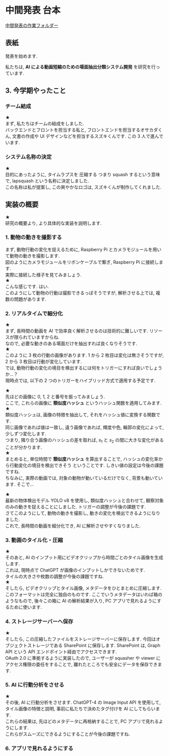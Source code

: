# 中間発表 台本

[中間発表の作業フォルダー](https://tiny.cc/lapsq-sh/docs/1_midterm)

## 表紙

発表を始めます.

私たちは, **AI による動画短縮のための場面抽出分類システム開発** を研究を行っています.

## 3. 今学期やったこと

### チーム結成

★  
まず, 私たちはチームの結成をしました.  
バックエンドとフロントを担当する私と, フロントエンドを担当するオサカダくん, 文書の作成や UI デザインなどを担当するスズキくんです. この 3 人で進んでいます.

### システム名称の決定

★  
目的にあったように, タイムラプスを 圧縮する つまり squash するという意味で, lapsquash という名称に決定しました.  
この名称は私が提案し, この爽やかなロゴは, スズキくんが制作してくれました.

## 実装の概要

★  
研究の概要より, より具体的な実装を説明します.

### 1. 動物の動きを撮影する

まず, 動物行動の変化を捉えるために, Raspberry Pi とカメラモジュールを用いて動物の動きを撮影します.  
図のようにカメラモジュールをリボンケーブルで繋ぎ, Raspberry Pi に接続します.  
実際に接続した様子を見てみましょう.  
★  
こんな感じです. はい.  
このようにして動物の行動は撮影できるっぽそうですが, 解析させる上では, 複数の問題があります.

### 2. リアルタイムで細分化

★  
まず, 長時間の動画を AI で効率良く解析させるのは技術的に難しいです. リソースが限られていますからね.  
なので, 必要な動きのある場面だけを抽出すれば良くなりそうです.  
★  
このように 3 枚の行動の画像があります. 1 から 2 枚目は変化は無さそうですが, 2 から 3 枚目は行動が変化しています.  
では, 動物行動の変化の境目を検出するには何をトリガーにすれば良いでしょうか…？  
現時点では, 以下の 2 つのトリガーをハイブリッド方式で適用する予定です.

★  
先ほどの画像に 0, 1, 2 と番号を振ってみましょう.  
ここで, これらの画像に **類似度ハッシュ** というハッシュ関数を適用してみます.  
★  
類似度ハッシュは, 画像の特徴を抽出して, それをハッシュ値に変換する関数です.  
同じ画像であれば値は一致し, 違う画像であれば, 輝度や色, 輪郭の変化によって, 少しずつ変化します.  
つまり, 隣り合う画像のハッシュの差を取れば, $s_1$ と $s_2$ の間に大きな変化があることが分かります.  
★  
まとめると, 単位時間で **類似度ハッシュ** を算出することで, ハッシュの変化率から行動変化の境目を検出できそう ということです. しきい値の設定は今後の課題ですね.  
ちなみに, 実際の動画では, 対象の動物が動いているだけでなく, 背景も動いています. そこで…

★  
最新の物体検出モデル YOLO v8 を使用し, 類似度ハッシュと合わせて, 観察対象のみの動きを捉えることにしました. トリガーの調整が今後の課題です.  
さてこのようにして, 動物の動きを撮影し, 動きの変化を検出できるようになりました.  
これで, 長時間の動画を細分化でき, AI に解析させやすくなりました.

### 3. 動画のタイル化・圧縮

★  
そのあと, AI のインプット用にビデオクリップから時間ごとのタイル画像を生成します.  
これは, 現時点で ChatGPT が画像のインプットしかできないためです.  
タイルの大きさや枚数の調整が今後の課題ですね.  
★  
そしたら, ビデオクリップとタイル画像, メタデータをひとまとめに圧縮します.  
このフォーマットは完全に独自のものです. ここでいうメタデータはいわば箱のようなもので, 後々この箱に AI の解析結果が入り, PC アプリで見れるようにするために使います.

### 4. ストレージサーバーへ保存

★  
そしたら, この圧縮したファイルをストレージサーバーに保存します. 今回はオブジェクトストレージである SharePoint に保存します. SharePoint は, Graph API という API エンドポイント経由でアクセスできます.  
OAuth 2.0 に準拠するように実装したので, ユーザーが squasher や viewer にアクセス権限の委任をすることで, 離れたところでも安全にデータを保存できます.

### 5. AI に行動分析をさせる

★  
その後, AI に行動分析をさせます. ChatGPT-4 の Image Input API を使用して, タイル画像の特徴と説明, 事前に私たちで決めたタグ付けを AI にしてもらいます.  
これらの結果は, 先ほどのメタデータに再格納することで, PC アプリで見れるようにします.  
これらがスムーズにできるようにすることが今後の課題ですね.

### 6. アプリで見れるようにする
